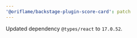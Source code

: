 ```yaml
---
'@oriflame/backstage-plugin-score-card': patch
---
```


Updated dependency `@types/react` to `17.0.52`.
